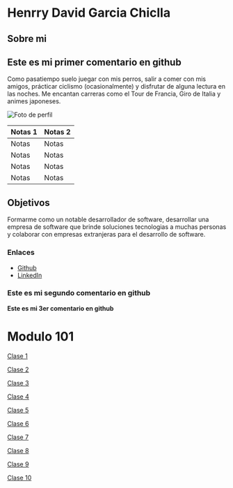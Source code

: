 # Henrry David Garcia Chiclla

## Sobre mi


## Este es mi primer comentario en github

Como pasatiempo suelo juegar con mis perros, salir a comer con mis amigos, prácticar ciclismo (ocasionalmente) y disfrutar de alguna lectura en las noches. Me encantan carreras como el Tour de Francia, Giro de Italia y animes japoneses.

![Foto de perfil](https://encrypted-tbn0.gstatic.com/images?q=tbn:ANd9GcTEn0UNwlg7tq3clsOuyPkMKe_Nwl44BXKbqQ&s)

|Notas 1       | Notas 2       |
|--------------|---------------|
| Notas        |Notas          |
|       Notas  |Notas          |
|    Notas     |Notas          |
|        Notas |Notas          |


## Objetivos
Formarme como un notable desarrollador de software, desarrollar una empresa de software que brinde soluciones tecnologias a muchas personas y colaborar con empresas extranjeras para el desarrollo de software.

### Enlaces
- [Github](https://github.com/HenDGarcia7)
- [LinkedIn](https://www.linkedin.com/in/henrry-garc%C3%ADa-44820a15a/)

### Este es mi segundo comentario en github
**Este es mi 3er comentario en github**

# Modulo 101
[Clase 1](https://github.com/HenDGarcia7/sesion-05-enter2/blob/main/101/read01.md)

[Clase 2](https://github.com/HenDGarcia7/sesion-05-enter2/blob/main/101/read02.md)

[Clase 3](https://github.com/HenDGarcia7/sesion-05-enter2/blob/main/101/read03.md)

[Clase 4](https://github.com/HenDGarcia7/sesion-05-enter2/blob/main/101/read04.md)

[Clase 5](https://github.com/HenDGarcia7/sesion-05-enter2/blob/main/101/read05.md)

[Clase 6](https://github.com/HenDGarcia7/sesion-05-enter2/blob/main/101/read06.md)

[Clase 7](https://github.com/HenDGarcia7/sesion-05-enter2/blob/main/101/read07.md)

[Clase 8](https://github.com/HenDGarcia7/reading-notes/blob/main/101/read08.md)

[Clase 9]()

[Clase 10]()